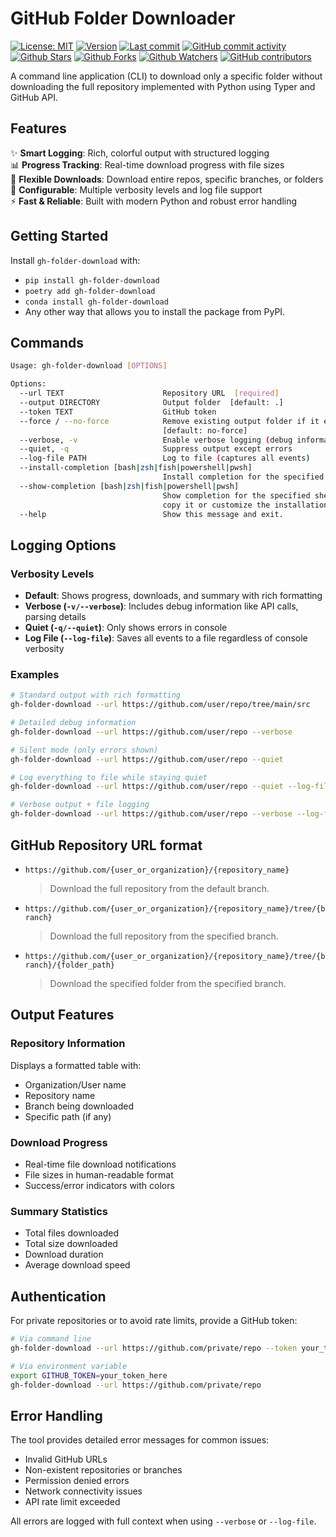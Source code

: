 # GitHub Folder Downloader

[![License: MIT](https://img.shields.io/badge/License-MIT-green.svg)](https://opensource.org/licenses/MIT)
[![Version](https://img.shields.io/pypi/v/gh-folder-download?color=%2334D058&label=Version)](https://pypi.org/project/gh-folder-download)
[![Last commit](https://img.shields.io/github/last-commit/leynier/gh-folder-download.svg?style=flat)](https://github.com/leynier/gh-folder-download/commits)
[![GitHub commit activity](https://img.shields.io/github/commit-activity/m/leynier/gh-folder-download)](https://github.com/leynier/gh-folder-download/commits)
[![Github Stars](https://img.shields.io/github/stars/leynier/gh-folder-download?style=flat&logo=github)](https://github.com/leynier/gh-folder-download/stargazers)
[![Github Forks](https://img.shields.io/github/forks/leynier/gh-folder-download?style=flat&logo=github)](https://github.com/leynier/gh-folder-download/network/members)
[![Github Watchers](https://img.shields.io/github/watchers/leynier/gh-folder-download?style=flat&logo=github)](https://github.com/leynier/gh-folder-download)
[![GitHub contributors](https://img.shields.io/github/contributors/leynier/gh-folder-download)](https://github.com/leynier/gh-folder-download/graphs/contributors)

A command line application (CLI) to download only a specific folder without downloading the full repository implemented with Python using Typer and GitHub API.

## Features

✨ **Smart Logging**: Rich, colorful output with structured logging  
📊 **Progress Tracking**: Real-time download progress with file sizes  
📁 **Flexible Downloads**: Download entire repos, specific branches, or folders  
🔧 **Configurable**: Multiple verbosity levels and log file support  
⚡ **Fast & Reliable**: Built with modern Python and robust error handling  

## Getting Started

Install `gh-folder-download` with:

- `pip install gh-folder-download`
- `poetry add gh-folder-download`
- `conda install gh-folder-download`
- Any other way that allows you to install the package from PyPI.

## Commands

```bash
Usage: gh-folder-download [OPTIONS]

Options:
  --url TEXT                      Repository URL  [required]
  --output DIRECTORY              Output folder  [default: .]
  --token TEXT                    GitHub token
  --force / --no-force            Remove existing output folder if it exists
                                  [default: no-force]
  --verbose, -v                   Enable verbose logging (debug information)
  --quiet, -q                     Suppress output except errors
  --log-file PATH                 Log to file (captures all events)
  --install-completion [bash|zsh|fish|powershell|pwsh]
                                  Install completion for the specified shell.
  --show-completion [bash|zsh|fish|powershell|pwsh]
                                  Show completion for the specified shell, to
                                  copy it or customize the installation.
  --help                          Show this message and exit.
```

## Logging Options

### Verbosity Levels

- **Default**: Shows progress, downloads, and summary with rich formatting
- **Verbose (`-v/--verbose`)**: Includes debug information like API calls, parsing details
- **Quiet (`-q/--quiet`)**: Only shows errors in console
- **Log File (`--log-file`)**: Saves all events to a file regardless of console verbosity

### Examples

```bash
# Standard output with rich formatting
gh-folder-download --url https://github.com/user/repo/tree/main/src

# Detailed debug information
gh-folder-download --url https://github.com/user/repo --verbose

# Silent mode (only errors shown)
gh-folder-download --url https://github.com/user/repo --quiet

# Log everything to file while staying quiet
gh-folder-download --url https://github.com/user/repo --quiet --log-file download.log

# Verbose output + file logging
gh-folder-download --url https://github.com/user/repo --verbose --log-file debug.log
```

## GitHub Repository URL format

- `https://github.com/{user_or_organization}/{repository_name}`
  > Download the full repository from the default branch.
- `https://github.com/{user_or_organization}/{repository_name}/tree/{branch}`
  > Download the full repository from the specified branch.
- `https://github.com/{user_or_organization}/{repository_name}/tree/{branch}/{folder_path}`
  > Download the specified folder from the specified branch.

## Output Features

### Repository Information

Displays a formatted table with:

- Organization/User name
- Repository name  
- Branch being downloaded
- Specific path (if any)

### Download Progress

- Real-time file download notifications
- File sizes in human-readable format
- Success/error indicators with colors

### Summary Statistics

- Total files downloaded
- Total size downloaded
- Download duration
- Average download speed

## Authentication

For private repositories or to avoid rate limits, provide a GitHub token:

```bash
# Via command line
gh-folder-download --url https://github.com/private/repo --token your_token_here

# Via environment variable
export GITHUB_TOKEN=your_token_here
gh-folder-download --url https://github.com/private/repo
```

## Error Handling

The tool provides detailed error messages for common issues:

- Invalid GitHub URLs
- Non-existent repositories or branches
- Permission denied errors
- Network connectivity issues
- API rate limit exceeded

All errors are logged with full context when using `--verbose` or `--log-file`.
